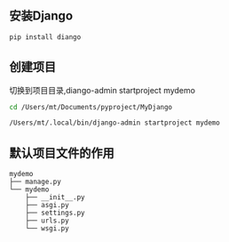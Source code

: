 ## 安装Django
```sh
pip install diango
```
## 创建项目
切换到项目目录,diango-admin startproject mydemo
```sh
cd /Users/mt/Documents/pyproject/MyDjango

/Users/mt/.local/bin/django-admin startproject mydemo
```

## 默认项目文件的作用
```
mydemo
├── manage.py
└── mydemo
    ├── __init__.py
    ├── asgi.py
    ├── settings.py
    ├── urls.py
    └── wsgi.py
  
```

